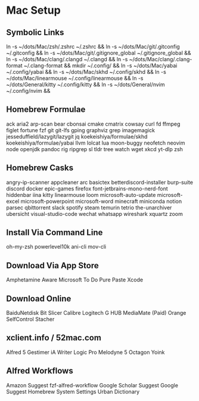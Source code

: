 # Mac Setup

## Symbolic Links

ln -s ~/dots/Mac/zsh/.zshrc ~/.zshrc &&
ln -s ~/dots/Mac/git/.gitconfig ~/.gitconfig &&
ln -s ~/dots/Mac/git/.gitignore_global ~/.gitignore_global &&
ln -s ~/dots/Mac/clang/.clangd ~/.clangd &&
ln -s ~/dots/Mac/clang/.clang-format ~/.clang-format &&
mkdir ~/.config/ &&
ln -s ~/dots/Mac/yabai ~/.config/yabai &&
ln -s ~/dots/Mac/skhd ~/.config/skhd &&
ln -s ~/dots/Mac/linearmouse ~/.config/linearmouse &&
ln -s ~/dots/General/kitty ~/.config/kitty &&
ln -s ~/dots/General/nvim ~/.config/nvim &&

## Homebrew Formulae

ack
aria2
arp-scan
bear
cbonsai
cmake
cmatrix
cowsay
curl
fd
ffmpeg
figlet
fortune
fzf
git
git-lfs
gping
graphviz
grep
imagemagick
jesseduffield/lazygit/lazygit
jq
koekeishiya/formulae/skhd
koekeishiya/formulae/yabai
llvm
lolcat
lua
moon-buggy
neofetch
neovim
node
openjdk
pandoc
rig
ripgrep
sl
tldr
tree
watch
wget
xkcd
yt-dlp
zsh

## Homebrew Casks

angry-ip-scanner
appcleaner
arc
basictex
betterdiscord-installer
burp-suite
discord
docker
epic-games
firefox
font-jetbrains-mono-nerd-font
hiddenbar
iina
kitty
linearmouse
loom
microsoft-auto-update
microsoft-excel
microsoft-powerpoint
microsoft-word
minecraft
miniconda
notion
parsec
qbittorrent
slack
spotify
steam
temurin
tetrio
the-unarchiver
ubersicht
visual-studio-code
wechat
whatsapp
wireshark
xquartz
zoom

## Install Via Command Line

oh-my-zsh
powerlevel10k
ani-cli
mov-cli

## Download Via App Store

Amphetamine
Aware
Microsoft To Do
Pure Paste
Xcode

## Download Online

BaiduNetdisk
Bit Slicer
Calibre
Logitech G HUB
MediaMate (Paid)
Orange
SelfControl
Stacher

## xclient.info / 52mac.com

Alfred 5
Gestimer
iA Writer
Logic Pro
Melodyne 5
Octagon
Yoink

## Alfred Workflows

Amazon Suggest
fzf-alfred-workflow
Google Scholar Suggest
Google Suggest
Homebrew
System Settings
Urban Dictionary
